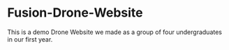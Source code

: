 # Fusion-Drone-Website
This is a demo Drone Website we made as a group of four undergraduates in our first year.  
